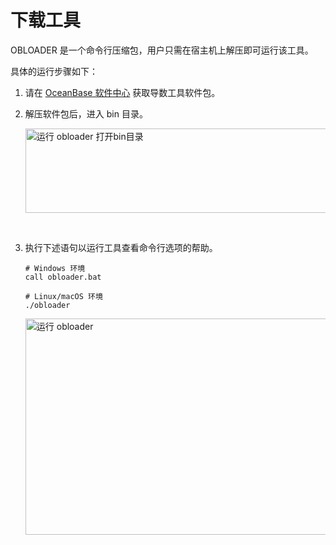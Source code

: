 下载工具 
================================

OBLOADER 是一个命令行压缩包，用户只需在宿主机上解压即可运行该工具。

具体的运行步骤如下：

1. 请在 [OceanBase 软件中心](https://open.oceanbase.com/softwareCenter/community) 获取导数工具软件包。
&nbsp;

2. 解压软件包后，进入 bin 目录。

   <img src="https://obbusiness-private.oss-cn-shanghai.aliyuncs.com/doc/img/obloaderobdumper/%E7%A4%BE%E5%8C%BA%E7%89%88300/obdumper.png" width = "560" height = "135" alt="运行 obloader 打开bin目录" />
&nbsp;

3. 执行下述语句以运行工具查看命令行选项的帮助。

   ```shell
   # Windows 环境
   call obloader.bat 
   
   # Linux/macOS 环境 
   ./obloader
   ```

   <img src="https://obbusiness-private.oss-cn-shanghai.aliyuncs.com/doc/img/obloaderobdumper/%E7%A4%BE%E5%8C%BA%E7%89%88300/obloader%20%281%29.png" width = "560" height = "346" alt="运行 obloader" />